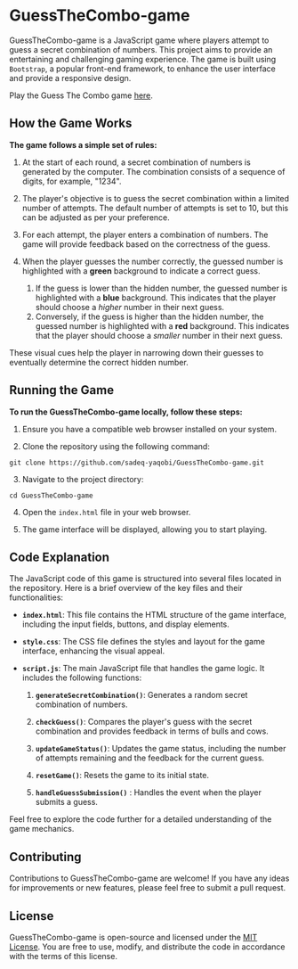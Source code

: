 # GuessTheCombo-game
GuessTheCombo-game is a JavaScript game where players attempt to guess a secret combination of numbers. This project aims to provide an entertaining and challenging gaming experience. The game is built using ‍‍`Bootstrap`, a popular front-end framework, to enhance the user interface and provide a responsive design.

Play the Guess The Combo game [here](https://sadeq-yaqobi.github.io/GuessTheCombo-game/).

## How the Game Works
**The game follows a simple set of rules:**

1. At the start of each round, a secret combination of numbers is generated by the computer. The combination consists of a sequence of digits, for example, "1234".

2. The player's objective is to guess the secret combination within a limited number of attempts. The default number of attempts is set to 10, but this can be adjusted as per your preference.

3. For each attempt, the player enters a combination of numbers. The game will provide feedback based on the correctness of the guess.

4. When the player guesses the number correctly, the guessed number is highlighted with a **green** background to indicate a correct guess.

    1. If the guess is lower than the hidden number, the guessed number is highlighted with a **blue** background. This indicates that the player should choose a *higher* number in their next guess.
    2. Conversely, if the guess is higher than the hidden number, the guessed number is highlighted with a **red** background. This indicates that the player should choose a *smaller* number in their next guess.

These visual cues help the player in narrowing down their guesses to eventually determine the correct hidden number.


## Running the Game
**To run the GuessTheCombo-game locally, follow these steps:**
1. Ensure you have a compatible web browser installed on your system.

2. Clone the repository using the following command:

`git clone https://github.com/sadeq-yaqobi/GuessTheCombo-game.git`

3. Navigate to the project directory:

`cd GuessTheCombo-game`

4. Open the `index.html` file in your web browser.

5. The game interface will be displayed, allowing you to start playing.

## Code Explanation
The JavaScript code of this game is structured into several files located in the repository. Here is a brief overview of the key files and their functionalities:

- **`index.html`**: This file contains the HTML structure of the game interface, including the input fields, buttons, and display elements.

- **`style.css`**: The CSS file defines the styles and layout for the game interface, enhancing the visual appeal.

- **`script.js`**: The main JavaScript file that handles the game logic. It includes the following functions:

    1. **`generateSecretCombination()`**: Generates a random secret combination of numbers.

    2. **`checkGuess()`**: Compares the player's guess with the secret combination and provides feedback in terms of bulls and cows.

    3. **`updateGameStatus()`**: Updates the game status, including the number of attempts remaining and the feedback for the current guess.

    4. **`resetGame()`**: Resets the game to its initial state.

    5. **`handleGuessSubmission()`** : Handles the event when the player submits a guess.

Feel free to explore the code further for a detailed understanding of the game mechanics.

## Contributing
Contributions to GuessTheCombo-game are welcome! If you have any ideas for improvements or new features, please feel free to submit a pull request.

## License

GuessTheCombo-game is open-source and licensed under the [MIT License](https://opensource.org/licenses/MIT). You are free to use, modify, and distribute the code in accordance with the terms of this license.



